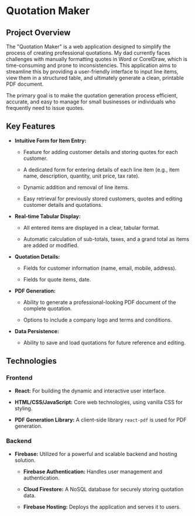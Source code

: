 # Quotation Maker

## Project Overview

The "Quotation Maker" is a web application designed to simplify the process of creating professional quotations. My dad currently faces challenges with manually formatting quotes in Word or CorelDraw, which is time-consuming and prone to inconsistencies. This application aims to streamline this by providing a user-friendly interface to input line items, view them in a structured table, and ultimately generate a clean, printable PDF document.

The primary goal is to make the quotation generation process efficient, accurate, and easy to manage for small businesses or individuals who frequently need to issue quotes.

## Key Features

* **Intuitive Form for Item Entry:**

  * Feature for adding customer details and storing quotes for each customer.

  * A dedicated form for entering details of each line item (e.g., item name, description, quantity, unit price, tax rate).

  * Dynamic addition and removal of line items.

  * Easy retrieval for previously stored customers, quotes and editing customer details and quotations.


* **Real-time Tabular Display:**

  * All entered items are displayed in a clear, tabular format.

  * Automatic calculation of sub-totals, taxes, and a grand total as items are added or modified.

* **Quotation Details:**

  * Fields for customer information (name, email, mobile, address).

  * Fields for quote items, date.

* **PDF Generation:**

  * Ability to generate a professional-looking PDF document of the complete quotation.

  * Options to include a company logo and terms and conditions.

* **Data Persistence:**

  * Ability to save and load quotations for future reference and editing.

## Technologies

### Frontend

* **React:** For building the dynamic and interactive user interface.

* **HTML/CSS/JavaScript:** Core web technologies, using vanilla CSS for styling.

* **PDF Generation Library:** A client-side library `react-pdf` is used for PDF generation.

### Backend

* **Firebase:** Utilized for a powerful and scalable backend and hosting solution.

  * **Firebase Authentication:** Handles user management and authentication.

  * **Cloud Firestore:** A NoSQL database for securely storing quotation data.

  * **Firebase Hosting:** Deploys the application and serves it to users.